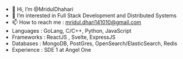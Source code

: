 
- 👋 Hi, I’m @MridulDhahari
- 👀 I’m interested in Full Stack Development and Distributed Systems 
- 📫 How to reach me :  mridul.dhari141010@gmail.com
- Languages : GoLang, C/C++, Python, JavaScript
- Frameworks : ReactJS , Svelte, ExpressJS
- Databases : MongoDB, PostGres, OpenSearch/ElasticSearch, Redis
- Experience : SDE 1 at Angel One 

<!---
MridulDhahari/MridulDhahari is a ✨ special ✨ repository because its `README.md` (this file) appears on your GitHub profile.
You can click the Preview link to take a look at your changes.
--->

